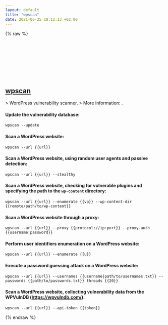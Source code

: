 ```yaml
---
layout: default
title: "wpscan"
date: 2021-06-25 18:12:13 +02:00
---
```

{% raw %}
<h2 id="wpscan">
  <a href="/en/common/wpscan.html">wpscan</a> <a href="#wpscan"><svg class="icon">
    <use href="/assets/images/unicode_sprite.svg#link" />
  </svg></a>
</h2>
> WordPress vulnerability scanner.
> More information: <https://github.com/wpscanteam/wpscan>.

#### Update the vulnerability database:
```shell
wpscan --update
```
#### Scan a WordPress website:
```shell
wpscan --url {{url}}
```
#### Scan a WordPress website, using random user agents and passive detection:
```shell
wpscan --url {{url}} --stealthy
```
#### Scan a WordPress website, checking for vulnerable plugins and specifying the path to the `wp-content` directory:
```shell
wpscan --url {{url}} --enumerate {{vp}} --wp-content-dir {{remote/path/to/wp-content}}
```
#### Scan a WordPress website through a proxy:
```shell
wpscan --url {{url}} --proxy {{protocol://ip:port}} --proxy-auth {{username:password}}
```
#### Perform user identifiers enumeration on a WordPress website:
```shell
wpscan --url {{url}} --enumerate {{u}}
```
#### Execute a password guessing attack on a WordPress website:
```shell
wpscan --url {{url}} --usernames {{username|path/to/usernames.txt}} --passwords {{path/to/passwords.txt}} threads {{20}}
```
#### Scan a WordPress website, collecting vulnerability data from the WPVulnDB (https://wpvulndb.com/):
```shell
wpscan --url {{url}} --api-token {{token}}
```
{% endraw %}